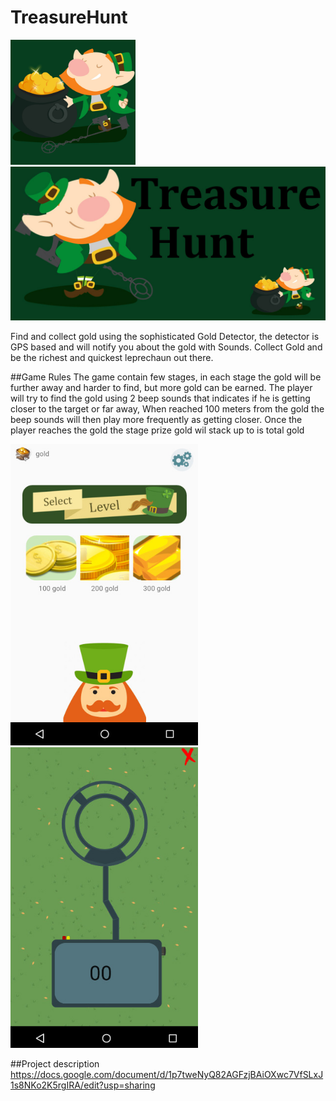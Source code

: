  
 # TreasureHunt

<img src="images/icon.png" width="200"> 

<img src="images/graphic.jpg" width="1000">

Find and collect gold using the sophisticated Gold Detector, the detector is GPS based and will notify you about the gold with Sounds.
Collect Gold and be the richest and quickest leprechaun out there.

##Game Rules
The game contain few stages, in each stage the gold will be further away and harder to find, but more gold can be earned.
The player will try to find the gold using 2 beep sounds that indicates if he is getting closer to the target or far away,
When reached 100 meters from the gold the beep sounds will then play more frequently as getting closer.
Once the player reaches the gold the stage prize gold wil stack up to is total gold

<img src="images/screenshot1.jpg" width="300">
<img src="images/screenshot2.jpg" width="300">




##Project description
https://docs.google.com/document/d/1p7tweNyQ82AGFzjBAiOXwc7VfSLxJ1s8NKo2K5rgIRA/edit?usp=sharing

